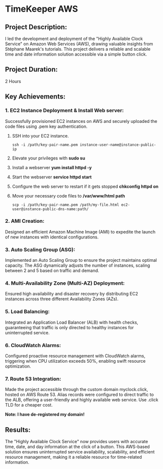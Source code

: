 # TimeKeeper AWS

## Project Description:

I led the development and deployment of the "Highly Available Clock Service" on Amazon Web Services (AWS), drawing valuable insights from Stéphane Maarek's tutorials. This project delivers a reliable and scalable time and date information solution accessible via a simple button click.

## Project Duration: 
  2 Hours

## Key Achievements:

### **1. EC2 Instance Deployment & Install Web server:**
   Successfully provisioned EC2 instances on AWS and securely uploaded the code files using .pem key authentication.
   
1. SSH into your EC2 instance.
   
       ssh -i /path/key-pair-name.pem instance-user-name@instance-public-ip

2. Elevate your privileges with **sudo su**
   
3. Install a webserver **yum install httpd -y**
 
4. Start the webserver **service httpd start**

5. Configure the web server to restart if it gets stopped **chkconfig httpd on**
   
6. Move your necessary code files to **/var/www/html path**
   
       scp -i /path/key-pair-name.pem /path/my-file.html ec2-user@instance-public-dns-name:path/


### 2. AMI Creation: 
  Designed an efficient Amazon Machine Image (AMI) to expedite the launch of new instances with identical configurations.

### 3. Auto Scaling Group (ASG): 
  Implemented an Auto Scaling Group to ensure the project maintains optimal capacity. The ASG dynamically adjusts the number of instances, scaling between 2 and 5 based on traffic and demand.
  
### 4. Multi-Availability Zone (Multi-AZ) Deployment: 
  Ensured high availability and disaster recovery by distributing EC2 instances across three different Availability Zones (AZs).
  
### 5. Load Balancing: 
  Integrated an Application Load Balancer (ALB) with health checks, guaranteeing that traffic is only directed to healthy instances for uninterrupted service.

### 6. CloudWatch Alarms: 
  Configured proactive resource management with CloudWatch alarms, triggering when CPU utilization exceeds 50%, enabling swift resource optimization.
### 7. Route 53 Integration: 
  Made the project accessible through the custom domain myclock.click, hosted on AWS Route 53. Alias records were configured to direct traffic to the ALB, offering a user-friendly and highly available web service. Use .click TLD for a cheaper cost.
  
  **Note: I have de-registered my domain!**

## Results:
The "Highly Available Clock Service" now provides users with accurate time, date, and day information at the click of a button. This AWS-based solution ensures uninterrupted service availability, scalability, and efficient resource management, making it a reliable resource for time-related information.
